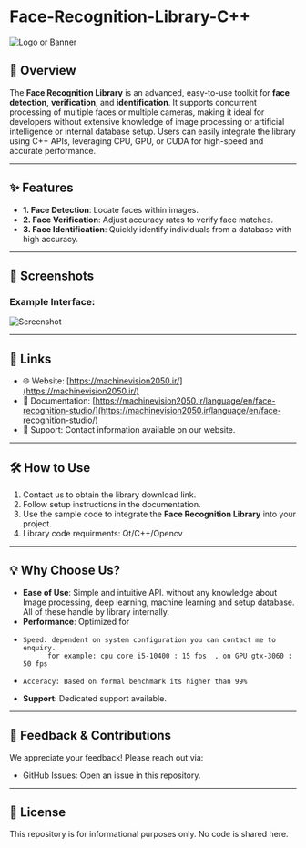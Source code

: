 # Face-Recognition-Library-C++
![Logo or Banner](path/to/logo-or-banner.png)

## 🚀 Overview

The **Face Recognition Library** is an advanced, easy-to-use toolkit for **face detection**, **verification**, and **identification**. It supports concurrent processing of multiple faces or multiple cameras, making it ideal for developers without extensive knowledge of image processing or artificial intelligence or internal database setup. Users can easily integrate the library using C++ APIs, leveraging CPU, GPU, or CUDA for high-speed and accurate performance.

---

## ✨ Features

- **1. Face Detection**: Locate faces within images.
- **2. Face Verification**: Adjust accuracy rates to verify face matches.
- **3. Face Identification**: Quickly identify individuals from a database with high accuracy.

---

## 📸 Screenshots

### Example Interface:
![Screenshot](path/to/screenshot.png)

---

## 🔗 Links

- 🌐 Website: [https://machinevision2050.ir/](https://machinevision2050.ir/)
- 📖 Documentation: [https://machinevision2050.ir/language/en/face-recognition-studio/](https://machinevision2050.ir/language/en/face-recognition-studio/)
- 💬 Support: Contact information available on our website.

---

## 🛠️ How to Use

1. Contact us to obtain the library download link.
2. Follow setup instructions in the documentation.
3. Use the sample code to integrate the **Face Recognition Library** into your project.
4. Library code requirments: Qt/C++/Opencv

---

## 💡 Why Choose Us?

- **Ease of Use**: Simple and intuitive API. without any knowledge about Image processing, deep learning, machine learning and setup database. All of these handle by library internally.
- **Performance**: Optimized for
-     Speed: dependent on system configuration you can contact me to enquiry.
            for example: cpu core i5-10400 : 15 fps  , on GPU gtx-3060 : 50 fps
-     Acceracy: Based on formal benchmark its higher than 99%
- **Support**: Dedicated support available.

---

## 📣 Feedback & Contributions

We appreciate your feedback! Please reach out via:
- GitHub Issues: Open an issue in this repository.

---

## 📜 License

This repository is for informational purposes only. No code is shared here.
